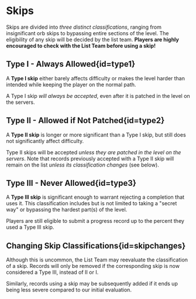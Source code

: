 <div class='panel fade js-scroll-anim' data-anim='fade'>

# Skips

Skips are divided into *three distinct classifications*, ranging from insignificant orb skips to bypassing entire sections of the level. The eligibility of any skip will be decided by the list team. **Players are highly encouraged to check with the List Team before using a skip!**

## Type I - Always Allowed{id=type1}

A **Type I skip** either barely affects difficulty or makes the level harder than intended while keeping the player on the normal path.

A Type I skip *will always be accepted*, even after it is patched in the level on the servers.

## Type II - Allowed if Not Patched{id=type2}

A **Type II skip** is longer or more significant than a Type I skip, but still does not significantly affect difficulty.

Type II skips will be accepted *unless they are patched in the level on the servers*. Note that records previously accepted with a Type II skip will remain on the list *unless its classification changes* (see below).

## Type III - Never Allowed{id=type3}

A **Type III skip** is significant enough to warrant rejecting a completion that uses it. This classification includes but is not limited to taking a "secret way" or bypassing the hardest part(s) of the level.

Players are still eligible to submit a progress record up to the percent they used a Type III skip.

## Changing Skip Classifications{id=skipchanges}

Although this is uncommon, the List Team may reevaluate the classification of a skip. Records will only be removed if the corresponding skip is now considered a Type III, instead of II or I. 

Similarly, records using a skip may be subsequently added if it ends up being less severe compared to our initial evaluation.

</div>

